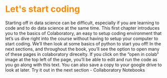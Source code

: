 # <font color='darkorange'>Let's start coding</font>

Starting off in data science can be difficult, especially if you are learning to code and to do data science at the same time. This first chapter introduces you to the basics of Colaboratory, an easy to setup coding environment that let’s us dive right into the course without having to setup your computer to start coding. We’ll then look at some basics of python to start you off! In the next sections, and throughout the book, you’ll see the option to open many of these pages in colaboratory direcelty. If you click on the “open in colab” image at the top left of the page, you’ll be able to edit and run the code as you go along with this text. You can also save a copy to your google drive to look at later. Try it out in the next section - Collaboratory Notebooks
